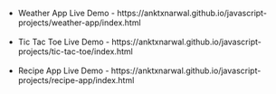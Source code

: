 <ul>
  <li>Weather App Live Demo - https://anktxnarwal.github.io/javascript-projects/weather-app/index.html</li>
  <br>
  <li>Tic Tac Toe Live Demo - https://anktxnarwal.github.io/javascript-projects/tic-tac-toe/index.html</li>
  <br>
  <li>Recipe App Live Demo - https://anktxnarwal.github.io/javascript-projects/recipe-app/index.html</li>
</ul>
